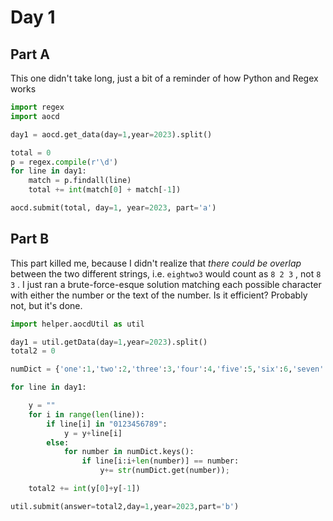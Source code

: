 # Day 1

## Part A

This one didn't take long, just a bit of a reminder of how Python and Regex works

```python
import regex
import aocd

day1 = aocd.get_data(day=1,year=2023).split()

total = 0
p = regex.compile(r'\d')
for line in day1:
    match = p.findall(line)
    total += int(match[0] + match[-1])

aocd.submit(total, day=1, year=2023, part='a')
```

## Part B

This part killed me, because I didn't realize that *there could be overlap* between the two different strings, i.e. ```eightwo3``` would count as ```8 2 3``` , not ```8 3``` . I just ran a brute-force-esque solution matching each possible character with either the number or the text of the number. Is it efficient? Probably not, but it's done.
```python
import helper.aocdUtil as util

day1 = util.getData(day=1,year=2023).split()
total2 = 0

numDict = {'one':1,'two':2,'three':3,'four':4,'five':5,'six':6,'seven':7,'eight':8,'nine':9,'zero':0}

for line in day1:

    y = ""
    for i in range(len(line)):
        if line[i] in "0123456789":
            y = y+line[i]
        else:
            for number in numDict.keys():
                if line[i:i+len(number)] == number:
                    y+= str(numDict.get(number));

    total2 += int(y[0]+y[-1])

util.submit(answer=total2,day=1,year=2023,part='b')
```